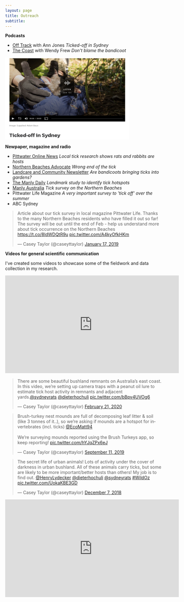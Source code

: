 ```yaml
---
layout: page
title: Outreach
subtitle: 
---
```

**Podcasts**

* [Off Track](https://www.abc.net.au/radionational/programs/offtrack/bandicoots-and-ticks/13513134) with Ann Jones _Ticked-off in Sydney_
* [The Coast](https://www.mixcloud.com/TheCoastRNB/episode-6-season-5-dont-blame-the-bandicoot/) with Wendy Frew _Don't blame the bandicoot_

[<img src="/images/Off track screenshot.png" width="400" height="265" align="center">](https://www.abc.net.au/radionational/programs/offtrack/bandicoots-and-ticks/13513134) 

**Newpaper, magazine and radio**

* [Pittwater Online News](https://www.pittwateronlinenews.com/) _Local tick research shows rats and rabbits are hosts_
* [Northern Beaches Advocate](https://www.northernbeachesadvocate.com.au/2021/10/31/wrong-end-of-the-tick/) _Wrong end of the tick_
* [Landcare and Community Newsletter](https://araneoides.eomail1.com/web-version?ep=1&lc=0ad0c50a-e4aa-11e9-be00-06b4694bee2a&p=d87c1e17-20c4-11ec-96e5-06b4694bee2a&pt=campaign&t=1633391352&s=4dba79283b46827b7840a0207a265519320b65291bb6949c20cc340b0ee72245) _Are bandicoots bringing ticks into gardens?_ 
* [The Manly Daily](https://www.dailytelegraph.com.au/subscribe/news/1/?sourceCode=DTWEB_WRE170_a_GGL&dest=https%3A%2F%2Fwww.dailytelegraph.com.au%2Fnewslocal%2Fmanly-daily%2Flandmark-study-to-identify-tick-hotspots-on-sydneys-northern-beaches%2Fnews-story%2F0d63260c295640518914fce294b000b2&memtype=anonymous&mode=premium&v21=dynamic-cold-test-noscore&V21spcbehaviour=append) _Landmark study to identify tick hotspots_
* [Manly Australia](https://www.manlyaustralia.com.au/news/tick-survey-on-the-northern-beaches/) _Tick survey on the Northern Beaches_ 
* Pittwater Life Magazine _A very important survey to 'tick off' over the summer_ 
* ABC Sydney

<blockquote class="twitter-tweet"><p lang="en" dir="ltr">Article about our tick survey in local magazine Pittwater Life. Thanks to the many Northern Beaches residents who have filled it out so far! The survey will be out until the end of Feb - help us understand more about tick occurrence on the Northern Beaches <a href="https://t.co/8ldWDQtR9u">https://t.co/8ldWDQtR9u</a> <a href="https://t.co/A4kyOfkHKm">pic.twitter.com/A4kyOfkHKm</a></p>&mdash; Casey Taylor (@caseyttaylor) <a href="https://twitter.com/caseyttaylor/status/1085781673470357504?ref_src=twsrc%5Etfw">January 17, 2019</a></blockquote> <script async src="https://platform.twitter.com/widgets.js" charset="utf-8"></script>

**Videos for general scientific communication**

I've created some videos to showcase some of the fieldwork and data collection in my research.

<iframe width="560" height="315" src="https://www.youtube.com/embed/_VlgFX4BdKI" title="YouTube video player" frameborder="0" allow="accelerometer; autoplay; clipboard-write; encrypted-media; gyroscope; picture-in-picture" allowfullscreen></iframe>

<blockquote class="twitter-tweet"><p lang="en" dir="ltr">There are some beautiful bushland remnants on Australia’s east coast. In this video, we’re setting up camera traps with a peanut oil lure to estimate tick host activity in remnants and adjacent yards.<a href="https://twitter.com/sydneyrats?ref_src=twsrc%5Etfw">@sydneyrats</a> <a href="https://twitter.com/dieterhochuli?ref_src=twsrc%5Etfw">@dieterhochuli</a> <a href="https://t.co/bBpv4UVOg6">pic.twitter.com/bBpv4UVOg6</a></p>&mdash; Casey Taylor (@caseyttaylor) <a href="https://twitter.com/caseyttaylor/status/1230722334295654403?ref_src=twsrc%5Etfw">February 21, 2020</a>

</blockquote> <script async src="https://platform.twitter.com/widgets.js" charset="utf-8"></script><blockquote class="twitter-tweet"><p lang="en" dir="ltr">Brush-turkey nest mounds are full of decomposing leaf litter &amp; soil (like 3 tonnes of it..), so we’re asking if mounds are a hotspot for invertebrates (incl. ticks) <a href="https://twitter.com/EcoMatt94?ref_src=twsrc%5Etfw">@EcoMatt94</a> <br><br>We’re surveying mounds reported using the Brush Turkeys app, so keep reporting! <a href="https://t.co/hYJqZPx6eJ">pic.twitter.com/hYJqZPx6eJ</a></p>&mdash; Casey Taylor (@caseyttaylor) <a href="https://twitter.com/caseyttaylor/status/1171693186244153344?ref_src=twsrc%5Etfw">September 11, 2019</a></blockquote> <script async src="https://platform.twitter.com/widgets.js" charset="utf-8"></script>

<blockquote class="twitter-tweet"><p lang="en" dir="ltr">The secret life of urban animals! Lots of activity under the cover of darkness in urban bushland. All of these animals carry ticks, but some are likely to be more important/better hosts than others! My job is to find out. <a href="https://twitter.com/HenryLydecker?ref_src=twsrc%5Etfw">@HenryLydecker</a> <a href="https://twitter.com/dieterhochuli?ref_src=twsrc%5Etfw">@dieterhochuli</a> <a href="https://twitter.com/sydneyrats?ref_src=twsrc%5Etfw">@sydneyrats</a> <a href="https://twitter.com/hashtag/WildOz?src=hash&amp;ref_src=twsrc%5Etfw">#WildOz</a> <a href="https://t.co/UokaKBE3GD">pic.twitter.com/UokaKBE3GD</a></p>&mdash; Casey Taylor (@caseyttaylor) <a href="https://twitter.com/caseyttaylor/status/1070938812744794112?ref_src=twsrc%5Etfw">December 7, 2018</a></blockquote> <script async src="https://platform.twitter.com/widgets.js" charset="utf-8"></script>

<iframe width="560" height="315" src="https://www.youtube.com/embed/Pb5uN-OVZe0" title="YouTube video player" frameborder="0" allow="accelerometer; autoplay; clipboard-write; encrypted-media; gyroscope; picture-in-picture" allowfullscreen></iframe>



